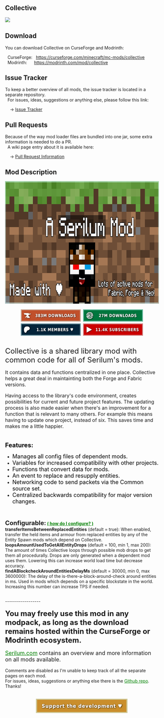 <h2>Collective</h2>
<p><a href="https://github.com/Serilum/Collective"><img src="https://serilum.com/assets/data/logo/collective.png"></a></p><h2>Download</h2>
<p>You can download Collective on CurseForge and Modrinth:</p><p>&nbsp;&nbsp;CurseForge: &nbsp;&nbsp;<a href="https://curseforge.com/minecraft/mc-mods/collective">https://curseforge.com/minecraft/mc-mods/collective</a><br>&nbsp;&nbsp;Modrinth: &nbsp;&nbsp;&nbsp;&nbsp;&nbsp;<a href="https://modrinth.com/mod/collective">https://modrinth.com/mod/collective</a></p>
<h2>Issue Tracker</h2>
<p>To keep a better overview of all mods, the issue tracker is located in a separate repository.<br>&nbsp;&nbsp;For issues, ideas, suggestions or anything else, please follow this link:</p>
<p>&nbsp;&nbsp;&nbsp;&nbsp;-> <a href="https://serilum.com/url/issue-tracker">Issue Tracker</a></p>
<h2>Pull Requests</h2>
<p>Because of the way mod loader files are bundled into one jar, some extra information is needed to do a PR.<br>&nbsp;&nbsp;A wiki page entry about it is available here:</p>
<p>&nbsp;&nbsp;&nbsp;&nbsp;-> <a href="https://serilum.com/url/pull-requests">Pull Request Information</a></p>
<h2>Mod Description</h2>
<p style="text-align:center"><a href="https://serilum.com/" rel="nofollow"><img src="https://github.com/Serilum/.cdn/raw/main/description/header/header.png" alt="" width="838" height="400"></a></p>
<p style="text-align:center"><a href="https://curseforge.com/members/serilum/projects" target="_blank" rel="nofollow"><img src="https://raw.githubusercontent.com/Serilum/.data-workflow/main/badges/svg/curseforge.svg" width="200"></a> <a href="https://modrinth.com/user/Serilum" target="_blank" rel="nofollow"><img src="https://raw.githubusercontent.com/Serilum/.data-workflow/main/badges/svg/modrinth.svg" width="200"></a> <a href="https://patreon.com/serilum" target="_blank" rel="nofollow"><img src="https://raw.githubusercontent.com/Serilum/.data-workflow/main/badges/svg/patreon.svg" width="200"></a> <a href="https://youtube.com/@serilum" target="_blank" rel="nofollow"><img src="https://raw.githubusercontent.com/Serilum/.data-workflow/main/badges/svg/youtube.svg" width="200"></a></p>
<p><br><span style="font-size:24px">Collective is a shared library mod with common code for all of Serilum's mods. </span></p>
<p style="font-size:16px">It contains data and functions centralized in one place. Collective helps a great deal in maintainting both the Forge and Fabric versions.</p>
<p style="font-size:16px">Having access to the library's code environment, creates possibilities for current and future project features. The updating process is also made easier when there's an improvement for a function that is relevant to many others. For example this means having to update one project, instead of six. This saves time and makes me a little happier.</p>
<p>&nbsp;<span style="font-size:20px;font-weight:bolder;color:#000"><br>Features:</span></p>
<ul>
<li><span style="font-size:18px;color:#000">Manages all config files of dependent mods.<br></span></li>
<li><span style="font-size:18px;color:#000">Variables for increased compatibility with other projects.</span></li>
<li><span style="font-size:18px;color:#000">Functions that convert data for mods.</span></li>
<li><span style="font-size:18px;color:#000">An event to replace and resupply entities.</span></li>
<li><span style="font-size:18px;color:#000">Networking code to send packets via the Common source set.</span></li>
<li><span style="font-size:18px;color:#000">Centralized backwards compatibility for major version changes.</span></li>
</ul>
<p><br><br><strong><span style="font-size:20px">Configurable:</span> <span style="color:#008000;font-size:14px"><a style="color:#008000" href="https://github.com/Serilum/.information/wiki/how-to-configure-mods" rel="nofollow">(&nbsp;how do I configure?&nbsp;)</a></span></strong><strong><br>transferItemsBetweenReplacedEntities</strong>&nbsp;(default = true): When enabled, transfer the held items and armour from replaced entities by any of the Entity Spawn mods which depend on Collective.<br><strong>loopsAmountUsedToGetAllEntityDrops</strong>&nbsp;(default = 100, min 1, max 200): The amount of times Collective loops through possible mob drops to get them all procedurally. Drops are only generated when a dependent mod uses them. Lowering this can increase world load time but decrease accuracy.<br><strong>findABlockcheckAroundEntitiesDelayMs</strong>&nbsp;(default = 30000, min 0, max 3600000): The delay of the is-there-a-block-around-check around entities in ms. Used in mods which depends on a specific blockstate in the world. Increasing this number can increase TPS if needed.</p>
<p><br>------------------<br><br><span style="font-size:24px"><strong>You may freely use this mod in any modpack, as long as the download remains hosted within the CurseForge or Modrinth ecosystem.</strong></span><br><br><span style="font-size:18px"><a style="font-size:18px;color:#008000" href="https://serilum.com/" rel="nofollow">Serilum.com</a> contains an overview and more information on all mods available.</span><br><br><span style="font-size:14px">Comments are disabled as I'm unable to keep track of all the separate pages on each mod.</span><span style="font-size:14px"><br>For issues, ideas, suggestions or anything else there is the&nbsp;<a style="font-size:14px;color:#008000" href="https://github.com/Serilum/.issue-tracker" rel="nofollow">Github repo</a>. Thanks!</span><span style="font-size:6px"><br><br></span></p>
<p style="text-align:center"><a href="https://serilum.com/donate" rel="nofollow"><img src="https://github.com/Serilum/.cdn/raw/main/description/projects/support.svg" alt="" width="306" height="50"></a></p>